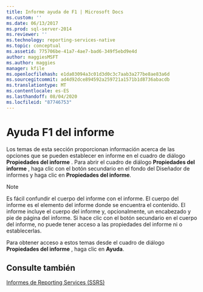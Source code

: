 ```yaml
---
title: Informe ayuda de F1 | Microsoft Docs
ms.custom: ''
ms.date: 06/13/2017
ms.prod: sql-server-2014
ms.reviewer: ''
ms.technology: reporting-services-native
ms.topic: conceptual
ms.assetid: 775706be-41a7-4ae7-bad6-349f5ebd9e4d
author: maggiesMSFT
ms.author: maggies
manager: kfile
ms.openlocfilehash: e1da03094a3c01d3d0c3c7aab3a277be8ae83a6d
ms.sourcegitcommit: ad4d92dce894592a259721a1571b1d8736abacdb
ms.translationtype: MT
ms.contentlocale: es-ES
ms.lasthandoff: 08/04/2020
ms.locfileid: "87746753"
---
```

# <a name="report-f1-help"></a>Ayuda F1 del informe
  Los temas de esta sección proporcionan información acerca de las opciones que se pueden establecer en informe en el cuadro de diálogo **Propiedades del informe** . Para abrir el cuadro de diálogo **Propiedades del informe** , haga clic con el botón secundario en el fondo del Diseñador de informes y haga clic en **Propiedades del informe**.  
  
> [!NOTE]  
>  Es fácil confundir el cuerpo del informe con el informe. El cuerpo del informe es el elemento del informe donde se encuentra el contenido. El informe incluye el cuerpo del informe y, opcionalmente, un encabezado y pie de página del informe. Si hace clic con el botón secundario en el cuerpo del informe, no puede tener acceso a las propiedades del informe ni o establecerlas.  
  
 Para obtener acceso a estos temas desde el cuadro de diálogo **Propiedades del informe** , haga clic en **Ayuda**.  
  
## <a name="see-also"></a>Consulte también  
 [Informes de Reporting Services &#40;SSRS&#41;](reports/reporting-services-reports-ssrs.md)  
  
  
